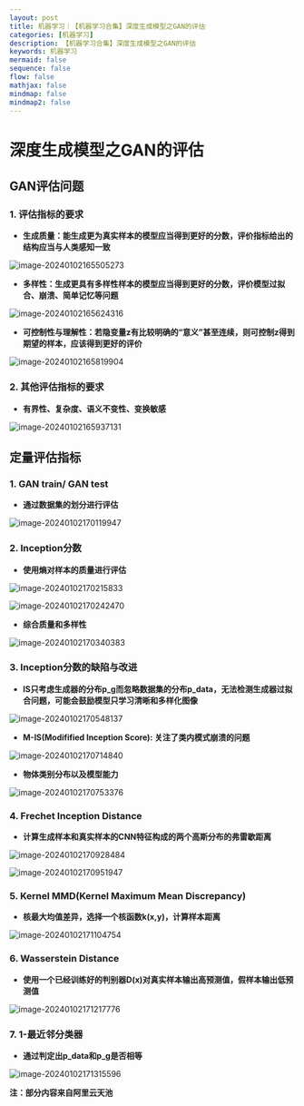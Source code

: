 ```yaml
---
layout: post
title: 机器学习｜【机器学习合集】深度生成模型之GAN的评估
categories: [机器学习]
description: 【机器学习合集】深度生成模型之GAN的评估
keywords: 机器学习
mermaid: false
sequence: false
flow: false
mathjax: false
mindmap: false
mindmap2: false
---
```


# 深度生成模型之GAN的评估

## GAN评估问题

### 1. 评估指标的要求

- **生成质量：能生成更为真实样本的模型应当得到更好的分数，评价指标给出的结构应当与人类感知一致**

![image-20240102165505273](/images/posts/image-20240102165505273.png)

- **多样性：生成更具有多样性样本的模型应当得到更好的分数，评价模型过拟合、崩溃、简单记忆等问题**

![image-20240102165624316](/images/posts/image-20240102165624316.png)

- **可控制性与理解性：若隐变量z有比较明确的“意义”甚至连续，则可控制z得到期望的样本，应该得到更好的评价**

![image-20240102165819904](/images/posts/image-20240102165819904.png)



### 2. 其他评估指标的要求

- **有界性、复杂度、语义不变性、变换敏感**

![image-20240102165937131](/images/posts/image-20240102165937131.png)

## 定量评估指标

### 1. GAN train/ GAN test

- **通过数据集的划分进行评估**

![image-20240102170119947](/images/posts/image-20240102170119947.png)

### 2. Inception分数

- **使用熵对样本的质量进行评估**

![image-20240102170215833](/images/posts/image-20240102170215833.png)

![image-20240102170242470](/images/posts/image-20240102170242470.png)

- **综合质量和多样性**

![image-20240102170340383](/images/posts/image-20240102170340383.png)

### 3. Inception分数的缺陷与改进

- **IS只考虑生成器的分布p_g而忽略数据集的分布p_data，无法检测生成器过拟合问题，可能会鼓励模型只学习清晰和多样化图像**

![image-20240102170548137](/images/posts/image-20240102170548137.png)

- **M-IS(Modifified Inception Score): 关注了类内模式崩溃的问题**

![image-20240102170714840](/images/posts/image-20240102170714840.png)

- **物体类别分布以及模型能力**

![image-20240102170753376](/images/posts/image-20240102170753376.png)

### 4. Frechet Inception Distance

- **计算生成样本和真实样本的CNN特征构成的两个高斯分布的弗雷歇距离**

![image-20240102170928484](/images/posts/image-20240102170928484.png)

![image-20240102170951947](/images/posts/image-20240102170951947.png)

### 5. Kernel MMD(Kernel Maximum Mean Discrepancy)

- **核最大均值差异，选择一个核函数k(x,y)，计算样本距离**

![image-20240102171104754](/images/posts/image-20240102171104754.png)

### 6. Wasserstein Distance

- **使用一个已经训练好的判别器D(x)对真实样本输出高预测值，假样本输出低预测值**

![image-20240102171217776](/images/posts/image-20240102171217776.png)

### 7. 1-最近邻分类器

- **通过判定出p_data和p_g是否相等**

![image-20240102171315596](/images/posts/image-20240102171315596.png)

**注：部分内容来自阿里云天池**